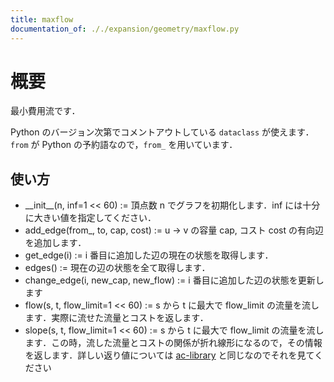 ```yaml
---
title: maxflow
documentation_of: ././expansion/geometry/maxflow.py
---
```


# 概要
最小費用流です．

Python のバージョン次第でコメントアウトしている `dataclass` が使えます．
`from` が Python の予約語なので，`from_` を用いています．

## 使い方
- \_\_init\_\_(n, inf=1 << 60) := 頂点数 n でグラフを初期化します．inf には十分に大きい値を指定してください．
- add_edge(from_, to, cap, cost) := u -> v の容量 cap, コスト cost の有向辺を追加します．
- get_edge(i) := i 番目に追加した辺の現在の状態を取得します．
- edges() := 現在の辺の状態を全て取得します．
- change_edge(i, new_cap, new_flow) := i 番目に追加した辺の状態を更新します
- flow(s, t, flow_limit=1 << 60) := s から t に最大で flow_limit の流量を流します．実際に流せた流量とコストを返します．
- slope(s, t, flow_limit=1 << 60) := s から t に最大で flow_limit の流量を流します．この時，流した流量とコストの関係が折れ線形になるので，その情報を返します．詳しい返り値については [ac-library](https://atcoder.github.io/ac-library/master/document_ja/mincostflow.html) と同じなのでそれを見てください
